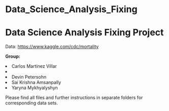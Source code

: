 # Data_Science_Analysis_Fixing

<h1> Data Science Analysis Fixing  Project</h1> 

Data: https://www.kaggle.com/cdc/mortality

<b> Group: </b>
<li>Carlos Martinez Villar<li>
<li>Devin Petersohn</li>
<li>Sai Krishna Amsanpally</li>
<li>Yaryna Mykhyalyshyn</li>

Please find all files and further instructions in separate folders for corresponding data sets. 
